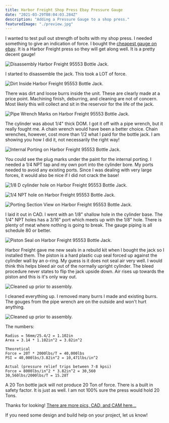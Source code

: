 ```yaml
---
title: Harbor Freight Shop Press Ebay Pressure Gauge
date: "2021-03-29T08:04:03.284Z"
description: "Adding a Pressure Gauge to a shop press."
featuredImage: "./preview.jpg"
---
```


I wanted to test pull out strength of bolts with my shop press. I needed something to give an indication of force. I bought the <a href="https://www.ebay.com/itm/2-1-2-Pressure-Gauge-Stainless-Steel-Case-Liquid-Filled-Back-Mnt-10000-PSI/184555160592" target="_blank" rel="noopener noreferrer">cheapest gauge on ebay</a>. It is a Harbor Freight press so they will get along well. It is a pretty decent gauge!

<img class="blog-img" src="https://circuit-case-blog.s3-us-west-1.amazonaws.com/2021-03-29-Shop_Press_Gauge/1-taking_jack_apart.jpg" alt="Disassembly Harbor Freight 95553 Bottle Jack."><br/>

I started to disassemble the jack. This took a LOT of force.

<img class="blog-img" src="https://circuit-case-blog.s3-us-west-1.amazonaws.com/2021-03-29-Shop_Press_Gauge/2-dirt_inside.jpg" alt="Dirt Inside Harbor Freight 95553 Bottle Jack."><br/>

There was dirt and loose burrs inside the unit. These are clearly made at a price point. Machining finish, deburring, and cleaning are not of concern. Most likely this will collect and sit in the reservoir for the life of the jack.

<img class="blog-img" src="https://circuit-case-blog.s3-us-west-1.amazonaws.com/2021-03-29-Shop_Press_Gauge/3-pipe_wrench_marks.jpg" alt="Pipe Wrench Marks on Harbor Freight 95553 Bottle Jack."><br/>

The cylinder was about 1/4" thick DOM. I got it off with a pipe wrench, but it really fought me. A chain wrench would have been a better choice. Chain wrenches, however, cost more than 1/2 what I paid for the bottle jack. I am showing you how I did it, not necessarily the right way!

<img class="blog-img" src="https://circuit-case-blog.s3-us-west-1.amazonaws.com/2021-03-29-Shop_Press_Gauge/4-internal_porting.jpg" alt="Internal Porting on Harbor Freight 95553 Bottle Jack."><br/>

You could see the plug marks under the paint for the internal porting. I needed a 1/4 NPT tap and my own port into the cylinder bore. My ports needed to avoid any existing ports. Since I was dealing with very large forces, it would also be nice if I did not crack the base!

<img class="blog-img" src="https://circuit-case-blog.s3-us-west-1.amazonaws.com/2021-03-29-Shop_Press_Gauge/5-cylinder_hole.jpg" alt="1/8 D cylinder hole on Harbor Freight 95553 Bottle Jack."><br/>

<img class="blog-img" src="https://circuit-case-blog.s3-us-west-1.amazonaws.com/2021-03-29-Shop_Press_Gauge/6-npt_hole.jpg" alt="1/4 NPT hole on Harbor Freight 95553 Bottle Jack."><br/>

<img class="blog-img" src="https://circuit-case-blog.s3-us-west-1.amazonaws.com/2021-03-29-Shop_Press_Gauge/section.JPG" alt="Porting Section View on Harbor Freight 95553 Bottle Jack."><br/>

I laid it out in CAD. I went with an 1/8" shallow hole in the cylinder base. The 1/4" NPT holes has a 3/16" port which meets up with the 1/8" hole. There is plenty of meat where nothing is going to break. The gauge piping is all schedule 80 or better.

<img class="blog-img" src="https://circuit-case-blog.s3-us-west-1.amazonaws.com/2021-03-29-Shop_Press_Gauge/7-piston_seal.jpg" alt="Piston Seal on Harbor Freight 95553 Bottle Jack."><br/>

Harbor Freight gave me new seals in a rebuild kit when I bought the jack so I installed them. The piston is a hard plastic cup seal forced up against the cylinder wall by an o-ring. My guess is it does not seal air very well. I would think this helps bleed air out of the normally upright cylinder. The bleed procedure never states to flip the jack upside down. Air rises up towards the piston and this is it's only way out.

<img class="blog-img" src="https://circuit-case-blog.s3-us-west-1.amazonaws.com/2021-03-29-Shop_Press_Gauge/8-cleaned_up.jpg" alt="Cleaned up prior to assembly."><br/>

I cleaned everything up. I removed many burrs I made and existing burrs. The gouges from the pipe wrench are on the outside and won't hurt anything.

<img class="blog-img" src="https://circuit-case-blog.s3-us-west-1.amazonaws.com/2021-03-29-Shop_Press_Gauge/9-calcs.jpg" alt="Cleaned up prior to assembly."><br/>

The numbers:

    Radius = 56mm/25.4/2 = 1.102in
    Area = 3.14 * 1.102in^2 = 3.82in^2

    Theoretical
    Force = 20T * 2000lbs/T = 40,000lbs
    PSI = 40,000lbs/3.82in^2 = 10,471lbs/in^2

    Actual (pressure relief trips between 7-8 kpsi)
    Force = 8000lbs/in^2 * 3.82in^2 = 30,560
    30,560lbs/2000lbs/T = 15.28T

A 20 Ton bottle jack will not produce 20 Ton of force. There is a built in safety factor. It is just as well. I am not 100% sure the press would hold 20 Tons.

Thanks for looking! <a href="https://cad.onshape.com/documents/eb79c6db72c6a3027f37b65d/w/777410d1b37eb2d133869cc7/e/dc860df1d2a0c567fa235e57" target="_blank" rel="noopener noreferrer">There are more pics, CAD, and CAM here...</a>

If you need some design and build help on your project, let us know!
